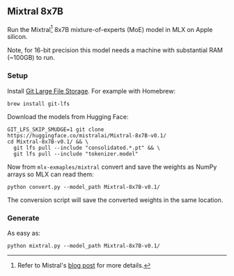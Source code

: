 ## Mixtral 8x7B

Run the Mixtral[^mixtral] 8x7B mixture-of-experts (MoE) model in MLX on Apple silicon.

Note, for 16-bit precision this model needs a machine with substantial RAM (~100GB) to run.

### Setup

Install [Git Large File
Storage](https://docs.github.com/en/repositories/working-with-files/managing-large-files/installing-git-large-file-storage).
For example with Homebrew:

```
brew install git-lfs
```

Download the models from Hugging Face:

```
GIT_LFS_SKIP_SMUDGE=1 git clone https://huggingface.co/mistralai/Mixtral-8x7B-v0.1/
cd Mixtral-8x7B-v0.1/ && \
  git lfs pull --include "consolidated.*.pt" && \
  git lfs pull --include "tokenizer.model"
```

Now from `mlx-exmaples/mixtral` convert and save the weights as NumPy arrays so
MLX can read them:

```
python convert.py --model_path Mixtral-8x7B-v0.1/
```

The conversion script will save the converted weights in the same location.

### Generate

As easy as:

```
python mixtral.py --model_path Mixtral-8x7B-v0.1/
```

[^mixtral]: Refer to Mistral's [blog
  post](https://mistral.ai/news/mixtral-of-experts/) for more details.
